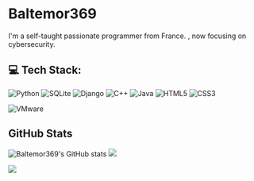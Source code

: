# Baltemor369 

I'm a self-taught passionate programmer from France. , now focusing on cybersecurity.

## 💻 Tech Stack:

![Python](https://img.shields.io/badge/python-3670A0?style=flat&logo=python&logoColor=ffdd54)
![SQLite](https://img.shields.io/badge/sqlite-%2307405e.svg?style=flat&logo=sqlite&logoColor=white) 
![Django](https://img.shields.io/badge/Django-092E20?style=flat&logo=django&logoColor=white)
![C++](https://img.shields.io/badge/C++-00599C?style=flat&logo=c%2B%2B&logoColor=white)
![Java](https://img.shields.io/badge/Java-007396?style=flat&logo=java&logoColor=white)
![HTML5](https://img.shields.io/badge/html5-%23E34F26.svg?style=flat&logo=html5&logoColor=white)
![CSS3](https://img.shields.io/badge/css3-%231572B6.svg?style=flat&logo=css3&logoColor=white) 

![VMware](https://img.shields.io/badge/VMware-607078.svg?style=flat&logo=VMware&logoColor=white)

## GitHub Stats

![Baltemor369's GitHub stats](https://github-readme-stats.vercel.app/api?username=Baltemor369&show_icons=true&include_all_commits=true&theme=buefy&hide_border=true)
![](https://github-readme-streak-stats.herokuapp.com/?user=Baltemor369&theme=light&hide_border=false)

![](https://github-readme-stats.vercel.app/api/top-langs/?username=Baltemor369&layout=compact&theme=buefy&hide_border=true)

